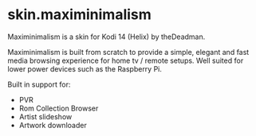 skin.maximinimalism
===================

Maximinimalism is a skin for Kodi 14 (Helix) by theDeadman.

Maximinimalism is built from scratch to provide a simple, elegant and fast media browsing experience for home tv / remote setups.
Well suited for lower power devices such as the Raspberry Pi.

Built in support for:
- PVR
- Rom Collection Browser
- Artist slideshow
- Artwork downloader


